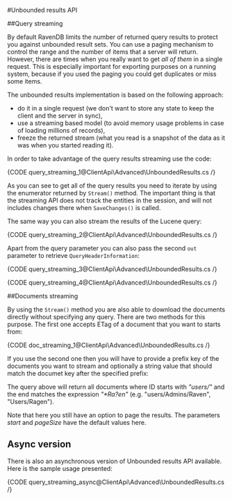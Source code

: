 ﻿#Unbounded results API

##Query streaming

By default RavenDB limits the number of returned query results to protect you against unbounded result sets. You can use a paging
mechanism to control the range and the number of items that a server will return. However, there are times when you really want to
get _all of them_ in a single request. This is especially important for exporting purposes on a running system, because if you
used the paging you could get duplicates or miss some items.

The unbounded results implementation is based on the following approach:

* do it in a single request (we don't want to store any state to keep the client and the server in sync),
* use a streaming based model (to avoid memory usage problems in case of loading millions of records),
* freeze the returned stream (what you read is a snapshot of the data as it was when you started reading it).

In order to take advantage of the query results streaming use the code:

{CODE query_streaming_1@ClientApi\Advanced\UnboundedResults.cs /}

As you can see to get all of the query results you need to iterate by using the enumerator returned by `Stream()` method. The important
thing is that the streaming API does not track the entities in the session, and will not includes changes there when `SaveChanges()`
is called.

The same way you can also stream the results of the Lucene query:

{CODE query_streaming_2@ClientApi\Advanced\UnboundedResults.cs /}

Apart from the query parameter you can also pass the second `out` parameter to retrieve `QueryHeaderInformation`:

{CODE query_streaming_3@ClientApi\Advanced\UnboundedResults.cs /}

{CODE query_streaming_4@ClientApi\Advanced\UnboundedResults.cs /}

##Documents streaming

By using the `Stream()` method you are also able to download the documents directly without specifying any query. There are two methods for this purpose.
The first one accepts ETag of a document that you want to starts from:

{CODE doc_streaming_1@ClientApi\Advanced\UnboundedResults.cs /}

If you use the second one then you will have to provide a prefix key of the documents you want to stream and optionally a string value that
should match the documet key after the specified prefix:



The query above will return all documents where ID starts with _"users/"_ and the end matches the expression _"*Ra?en"_ (e.g. "users/Admins/Raven", "Users/Ragen").

Note that here you still have an option to page the results. The parameters _start_ and _pageSize_ have the default values here.

## Async version

There is also an asynchronous version of Unbounded results API available. Here is the sample usage presented:

{CODE query_streaming_async@ClientApi\Advanced\UnboundedResults.cs /}
 